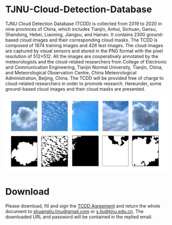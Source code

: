 # TJNU-Cloud-Detection-Database
TJNU Cloud Detection Database (TCDD) is collected from 2019 to 2020 in nine provinces of China, which includes Tianjin, Anhui, Sichuan, Gansu, Shandong, Hebei, Liaoning, Jiangsu, and Hainan. It contains 2300 ground-based cloud images and their corresponding cloud masks. The TCDD is composed of 1874 training images and 426 test images. The cloud images are captured by visual sensors and stored in the PNG format with the pixel resolution of 512×512.  All the images are cooperatively annotated by the meteorologists and the cloud-related researchers from College of Electronic and Communication Engineering, Tianjin Normal University, Tianjin, China, and Meteorological Observation Centre, China Meteorological Administration, Beijing, China. The TCDD will be provided free of charge to cloud-related researchers in order to promote research. Hereunder, some ground-based cloud images and their cloud masks are presented.

![image](image.jpg)

# Download
Please download, fill and sign the [TCDD Agreement](https://github.com/shuangliutjnu/TJNU-Cloud-Segmentation-Database/blob/main/TCSD%20Agreement.pdf) and return the whole document to shuangliu.tjnu@gmail.com or s.liu@tjnu.edu.cn. The downloaded URL and password will be contained in the replied email.
